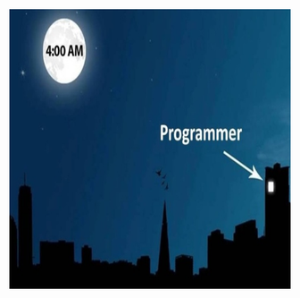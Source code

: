 <!-- ![programmer.jpg](./programmer.jpg) -->

<!-- <img alt="programmer.jpg]" src="https://github.com/ouweiya/ouweiya/blob/master/programmer.jpg?raw=true" width="100%"> -->
<!--
<img alt="programmer.jpg" src="https://github.com/ouweiya/ouweiya/raw/master/programmer.jpg" width="100%" style="max-width: 100%; min-height:500px" > -->
<div style="width: 100%; height: 500px;">
  <img alt="programmer.jpg" src="https://github.com/ouweiya/ouweiya/raw/master/programmer.jpg" width="100%" style="max-width: 100%; min-height:500px" >
</div>
